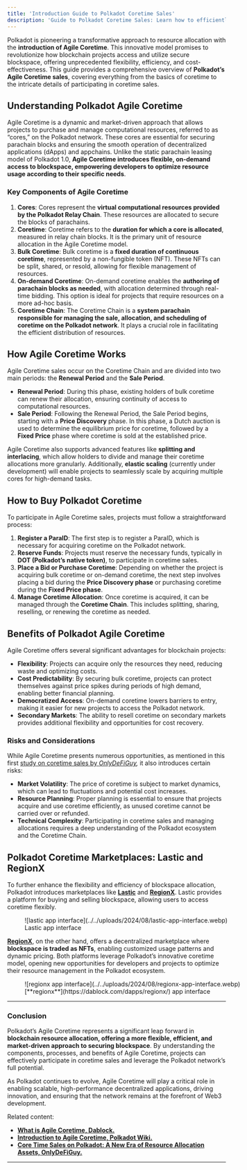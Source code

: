 ```yaml
---
title: 'Introduction Guide to Polkadot Coretime Sales'
description: 'Guide to Polkadot Coretime Sales: Learn how to efficiently acquire and manage blockchain resources with Agile Coretime.'
---
```

Polkadot is pioneering a transformative approach to resource allocation with the **introduction of Agile Coretime**. This innovative model promises to revolutionize how blockchain projects access and utilize secure blockspace, offering unprecedented flexibility, efficiency, and cost-effectiveness. This guide provides a comprehensive overview of **Polkadot’s Agile Coretime sales**, covering everything from the basics of coretime to the intricate details of participating in coretime sales.

Understanding Polkadot Agile Coretime
-------------------------------------

Agile Coretime is a dynamic and market-driven approach that allows projects to purchase and manage computational resources, referred to as “cores,” on the Polkadot network. These cores are essential for securing parachain blocks and ensuring the smooth operation of decentralized applications (dApps) and appchains. Unlike the static parachain leasing model of Polkadot 1.0, **Agile Coretime introduces flexible, on-demand access to blockspace, empowering developers to optimize resource usage according to their specific needs**.

### Key Components of Agile Coretime

1. **Cores**: Cores represent the **virtual computational resources provided by the Polkadot Relay Chain**. These resources are allocated to secure the blocks of parachains.
2. **Coretime**: Coretime refers to the **duration for which a core is allocated**, measured in relay chain blocks. It is the primary unit of resource allocation in the Agile Coretime model.
3. **Bulk Coretime**: Bulk coretime is a **fixed duration of continuous coretime**, represented by a non-fungible token (NFT). These NFTs can be split, shared, or resold, allowing for flexible management of resources.
4. **On-demand Coretime**: On-demand coretime enables the **authoring of parachain blocks as needed**, with allocation determined through real-time bidding. This option is ideal for projects that require resources on a more ad-hoc basis.
5. **Coretime Chain**: The Coretime Chain is a **system parachain responsible for managing the sale, allocation, and scheduling of coretime on the Polkadot network**. It plays a crucial role in facilitating the efficient distribution of resources.

How Agile Coretime Works
------------------------

Agile Coretime sales occur on the Coretime Chain and are divided into two main periods: the **Renewal Period** and the **Sale Period**.

- **Renewal Period**: During this phase, existing holders of bulk coretime can renew their allocation, ensuring continuity of access to computational resources.
- **Sale Period**: Following the Renewal Period, the Sale Period begins, starting with a **Price Discovery** phase. In this phase, a Dutch auction is used to determine the equilibrium price for coretime, followed by a **Fixed Price** phase where coretime is sold at the established price.

Agile Coretime also supports advanced features like **splitting and interlacing**, which allow holders to divide and manage their coretime allocations more granularly. Additionally, **elastic scaling** (currently under development) will enable projects to seamlessly scale by acquiring multiple cores for high-demand tasks.

How to Buy Polkadot Coretime
----------------------------

To participate in Agile Coretime sales, projects must follow a straightforward process:

1. **Register a ParaID**: The first step is to register a ParaID, which is necessary for acquiring coretime on the Polkadot network.
2. **Reserve Funds**: Projects must reserve the necessary funds, typically in **DOT (Polkadot’s native token)**, to participate in coretime sales.
3. **Place a Bid or Purchase Coretime**: Depending on whether the project is acquiring bulk coretime or on-demand coretime, the next step involves placing a bid during the **Price Discovery phase** or purchasing coretime during the **Fixed Price phase**.
4. **Manage Coretime Allocation**: Once coretime is acquired, it can be managed through the **Coretime Chain**. This includes splitting, sharing, reselling, or renewing the coretime as needed.

Benefits of Polkadot Agile Coretime
-----------------------------------

Agile Coretime offers several significant advantages for blockchain projects:

- **Flexibility**: Projects can acquire only the resources they need, reducing waste and optimizing costs.
- **Cost Predictability**: By securing bulk coretime, projects can protect themselves against price spikes during periods of high demand, enabling better financial planning.
- **Democratized Access**: On-demand coretime lowers barriers to entry, making it easier for new projects to access the Polkadot network.
- **Secondary Markets**: The ability to resell coretime on secondary markets provides additional flexibility and opportunities for cost recovery.

### Risks and Considerations

While Agile Coretime presents numerous opportunities, as mentioned in this first [study on coretime sales by *OnlyDeFiGuy*](https://medium.com/@OnlyDeFiGuy/core-time-sales-on-polkadot-a-new-era-of-resource-allocation-assets-b21a1698daa0)*,* it also introduces certain risks:

- **Market Volatility**: The price of coretime is subject to market dynamics, which can lead to fluctuations and potential cost increases.
- **Resource Planning**: Proper planning is essential to ensure that projects acquire and use coretime efficiently, as unused coretime cannot be carried over or refunded.
- **Technical Complexity**: Participating in coretime sales and managing allocations requires a deep understanding of the Polkadot ecosystem and the Coretime Chain.

**Polkadot Coretime Marketplaces: Lastic and RegionX**
------------------------------------------------------

To further enhance the flexibility and efficiency of blockspace allocation, Polkadot introduces marketplaces like **[Lastic](https://dablock.com/dapps/lastic/)** and **[RegionX](https://dablock.com/dapps/regionx/)**. Lastic provides a platform for buying and selling blockspace, allowing users to access coretime flexibly.

<figure aria-describedby="caption-attachment-10994" class="wp-caption aligncenter" id="attachment_10994" style="width: 751px">![lastic app interface](../../uploads/2024/08/lastic-app-interface.webp)<figcaption class="wp-caption-text" id="caption-attachment-10994">Lastic app interface</figcaption></figure>

[**RegionX**](https://dablock.com/dapps/regionx/), on the other hand, offers a decentralized marketplace where **blockspace is traded as NFTs**, enabling customized usage patterns and dynamic pricing. Both platforms leverage Polkadot’s innovative coretime model, opening new opportunities for developers and projects to optimize their resource management in the Polkadot ecosystem.

<figure aria-describedby="caption-attachment-10996" class="wp-caption aligncenter" id="attachment_10996" style="width: 752px">![regionx app interface](../../uploads/2024/08/regionx-app-interface.webp)<figcaption class="wp-caption-text" id="caption-attachment-10996">[**regionx**](https://dablock.com/dapps/regionx/) app interface</figcaption></figure>

- - - - - -

### Conclusion

Polkadot’s Agile Coretime represents a significant leap forward in **blockchain resource allocation, offering a more flexible, efficient, and market-driven approach to securing blockspace**. By understanding the components, processes, and benefits of Agile Coretime, projects can effectively participate in coretime sales and leverage the Polkadot network’s full potential.

As Polkadot continues to evolve, Agile Coretime will play a critical role in enabling scalable, high-performance decentralized applications, driving innovation, and ensuring that the network remains at the forefront of Web3 development.

Related content:

- [**What is Agile Coretime, Dablock.**](https://dablock.com/guides/what-is-polkadot-agile-coretime/)
- [**Introduction to Agile Coretime, Polkadot Wiki.**](https://wiki.polkadot.network/docs/learn-agile-coretime)
- [**Core Time Sales on Polkadot: A New Era of Resource Allocation Assets, OnlyDeFiGuy.**](https://medium.com/@OnlyDeFiGuy/core-time-sales-on-polkadot-a-new-era-of-resource-allocation-assets-b21a1698daa0)

- - - - - -